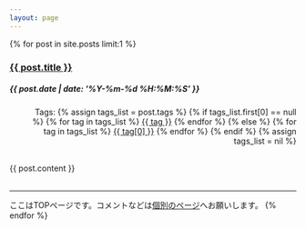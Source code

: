 ```yaml
---
layout: page
---
```


{% for post in site.posts limit:1 %}
<div id="entry-content">
  <h3><a href="{{ post.url }}" style="color: unset;">{{ post.title }}</a></h3>
  <h5>{{ post.date | date: '%Y-%m-%d %H:%M:%S' }}</h5>
  <ul style="text-align: right;" class="ul-none">
    <li style="display:inline-block;">Tags:</li>
    {% assign tags_list = post.tags %}
    {% if tags_list.first[0] == null %}
      {% for tag in tags_list %} 
        <li style="display:inline-block;"><a href="{{ BASE_PATH }}{{ site.path.tags }}#{{ tag }}-ref">{{ tag }}</a></li>
      {% endfor %}
    {% else %}
      {% for tag in tags_list %} 
        <li style="display:inline-block;"><a href="{{ BASE_PATH }}{{ site.path.tags }}#{{ tag[0] }}-ref">{{ tag[0] }}</a></li>
      {% endfor %}
    {% endif %}
    {% assign tags_list = nil %}
  </ul>
  <br/>
  <div id="entry-body">{{ post.content }}</div>
  <br/>
</div>
<hr/>
ここはTOPページです。コメントなどは<a href="{{ post.url }}">個別のページ</a>へお願いします。
{% endfor %}


